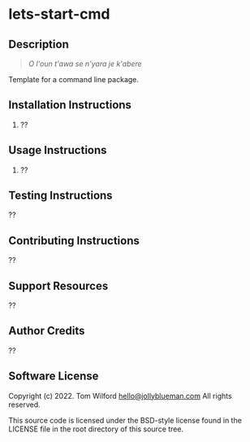 # lets-start-cmd
## Description
>_O l'oun t'awa se n'yara je k'abere_

Template for a command line package.

## Installation Instructions
1. ??
   
## Usage Instructions
1. ??

## Testing Instructions
??

## Contributing Instructions
??

## Support Resources
??

## Author Credits
??

## Software License 
Copyright (c) 2022. Tom Wilford <hello@jollyblueman.com>
All rights reserved.

This source code is licensed under the BSD-style license found in the
LICENSE file in the root directory of this source tree.

